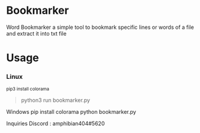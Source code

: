 # Bookmarker
Word Bookmarker a simple tool to bookmark specific lines or words of a file and extract it into txt file
# Usage
### Linux
<sub>pip3 install colorama</sub>
> python3 run bookmarker.py

Windows
pip install colorama
python bookmarker.py

Inquiries 
Discord : amphibian404#5620

